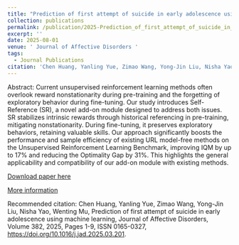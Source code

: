 ```yaml
---
title: "Prediction of first attempt of suicide in early adolescence using machine learning"
collection: publications
permalink: /publication/2025-Prediction_of_first_attempt_of_suicide_in_early_adolescence_using_machine_learning
excerpt: ''
date: 2025-08-01
venue: ' Journal of Affective Disorders '
tags:
  - Journal Publications
citation: 'Chen Huang, Yanling Yue, Zimao Wang, Yong-Jin Liu, Nisha Yao, Wenting Mu, Prediction of first attempt of suicide in early adolescence using machine learning, Journal of Affective Disorders, Volume 382, 2025, Pages 1-9, ISSN 0165-0327, https://doi.org/10.1016/j.jad.2025.03.201.'
---
```


Abstract:  Current unsupervised reinforcement learning methods often overlook reward nonstationarity during pre-training and the forgetting of exploratory behavior during fine-tuning. Our study introduces Self-Reference (SR), a novel add-on module designed to address both issues. SR stabilizes intrinsic rewards through historical referencing in pre-training, mitigating nonstationarity. During fine-tuning, it preserves exploratory behaviors, retaining valuable skills. Our approach significantly boosts the performance and sample efficiency of existing URL model-free methods on the Unsupervised Reinforcement Learning Benchmark, improving IQM by up to 17% and reducing the Optimality Gap by 31%. This highlights the general applicability and compatibility of our add-on module with existing methods.



[Download paper here](http://yongjinliu.github.io/files/2025-Prediction_of_first_attempt_of_suicide_in_early_adolescence_using_machine_learning.pdf)


[More information](https://cg.cs.tsinghua.edu.cn/people/~Yongjin/Yongjin.htm)

Recommended citation: Chen Huang, Yanling Yue, Zimao Wang, Yong-Jin Liu, Nisha Yao, Wenting Mu, Prediction of first attempt of suicide in early adolescence using machine learning, Journal of Affective Disorders, Volume 382, 2025, Pages 1-9, ISSN 0165-0327, https://doi.org/10.1016/j.jad.2025.03.201.




